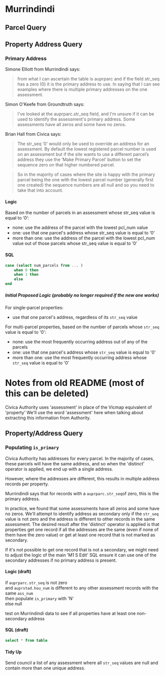 # Murrindindi

## Parcel Query

## Property Address Query

### Primary Address

Simone Elliott from Murrindindi says:

> from what I can ascertain the table is auprparc and if the field str_seq has a zero (0) it is the primary address to use.  In saying that I can see examples where there is multiple primary addresses on the one assessment.

Simon O'Keefe from Groundtruth says:

> I've looked at the auprparc.str_seq field, and I'm unsure if it can be used to identify the assessment's primary address. Some assessments have all zeros and some have no zeros.

Brian Hall from Civica says:

> The str_seq ‘0’ would only be used to override an address for an assessment. By default the lowest registered parcel number is used on an assessment but if the site wants to use a different parcel’s address they use the ‘Make Primary Parcel’ button to set the sequence zero on that higher numbered parcel.
 
> So in the majority of cases where the site is happy with the primary parcel being the one with the lowest parcel number (generally first one created) the sequence numbers are all null and so you need to take that into account.

#### Logic

Based on the number of parcels in an assessment whose str_seq value is equal to ‘0’:

* none: use the address of the parcel with the lowest pcl_num value
* one: use that one parcel's address whose str_seq value is equal to ‘0’
* more than one: use the address of the parcel with the lowest pcl_num value out of those parcels whose str_seq value is equal to ‘0’

#### SQL

```sql
case (select num_parcels from ... )
    when 0 then
    when 1 then
    else 
end
```

##### Initial Proposed Logic (probably no longer required if the new one works)

For single-parcel properties:

* use that one parcel's address, regardless of its `str_seq` value

For multi-parcel properties, based on the number of parcels whose `str_seq` value is equal to '0':

* none: use the most frequently occurring address out of any of the parcels
* one: use that one parcel's address whose `str_seq` value is equal to '0'
* more than one: use the most frequently occurring address whose `str_seq` value is equal to '0'

# Notes from old README (most of this can be deleted)

Civica Authority uses 'assessment' in place of the Vicmap equivalent of 'property' We'll use the word 'assessment' here when talking about extracting this information from Authority.

## Property/Address Query

### Populating `is_primary`

Civica Authority has addresses for every parcel. In the majority of cases, these parcels will have the same address, and so when the 'distinct' operator is applied, we end up with a single address.

However, where the addresses are different, this results in multiple address records per property.

Murrindindi says that for records with a `auprparc.str_seq`of zero, this is the primary address.

In practice, we found that some assessments have all zeros and some have no zeros. We'll attempt to identify address as secondary only if the `str_seq` value is not zero and the address is different to other records in the same assessment. The desired result after the 'distinct' operator is applied is that properties get one record if all the addresses are the same (even if none of them have the zero value) or get at least one record that is not marked as secondary.

If it's not possible to get one record that is not a secondary, we might need to adjust the logic of the main 'M1 S Edit' SQL ensure it can use one of the secondary addresses if no primary address is present.

#### Logic (draft)

if `auprparc.str_seq` is not zero  
and `auprstad.hou_num` is different to any other assessment records with the same `ass_num`  
then populate `is_primary` with 'N'  
else null  

test on Murrindindi data to see if all properties have at least one non-secondary address

#### SQL (draft)

```sql
select * from table
```
#### Tidy Up

Send council a list of any assessment where all `str_seq` values are null and contain more than one unique address.
